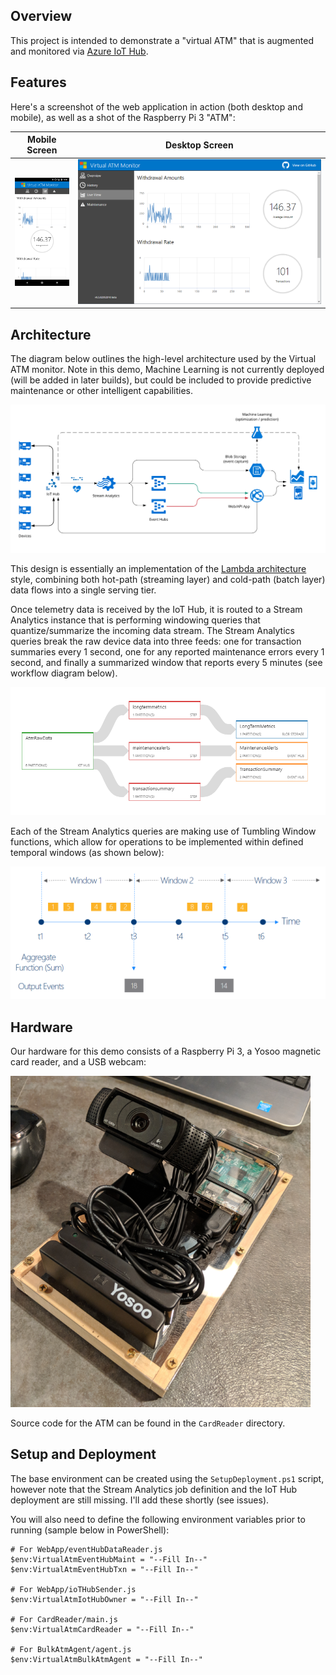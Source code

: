 Overview
--------

This project is intended to demonstrate a "virtual ATM" that is augmented and monitored via [Azure IoT Hub](https://docs.microsoft.com/en-us/azure/iot-hub/iot-hub-what-is-iot-hub). 

Features
--------

Here's a screenshot of the web application in action (both desktop and mobile), as well as a shot of the 
Raspberry Pi 3 "ATM":

Mobile Screen                      | Desktop Screen
:---------------------------------:|:-----------------------------------:
![Screenshot](screenshot-mobile.png)|![Screenshot](screenshot-large.png)

Architecture
------------

The diagram below outlines the high-level architecture used by the Virtual ATM monitor. Note in this demo, 
Machine Learning is not currently deployed (will be added in later builds), but could be included to provide 
predictive maintenance or other intelligent capabilities.

![Architecture Diagram](WebApp/images/diagram.png)

This design is essentially an implementation of the [Lambda architecture](https://en.wikipedia.org/wiki/Lambda_architecture) style, combining both hot-path (streaming layer) and cold-path (batch layer) data flows into a single serving tier.

Once telemetry data is received by the IoT Hub, it is routed to a Stream Analytics instance that is performing 
windowing queries that quantize/summarize the incoming data stream. The Stream Analytics queries break the raw device 
data into three feeds: one for transaction summaries every 1 second, one for any reported maintenance errors 
every 1 second, and finally a summarized window that reports every 5 minutes (see workflow diagram below).

![Stream Analytics query outline](WebApp/images/asa-diagram.png)

Each of the Stream Analytics queries are making use of Tumbling Window functions, which allow for operations to be
implemented within defined temporal windows (as shown below):

![Stream Analytics query outline](WebApp/images/asa-windowing.png)

Hardware
--------

Our hardware for this demo consists of a Raspberry Pi 3, a Yosoo magnetic card reader, and a USB webcam:

![Raspberry Pi 3 simulated ATM](atm-hardware.png)

Source code for the ATM can be found in the `CardReader` directory.

Setup and Deployment
--------------------

The base environment can be created using the `SetupDeployment.ps1` script, however note that the Stream Analytics job definition 
and the IoT Hub deployment are still missing. I'll add these shortly (see issues).

You will also need to define the following environment variables prior to running (sample below in PowerShell):

```
# For WebApp/eventHubDataReader.js
$env:VirtualAtmEventHubMaint = "--Fill In--"
$env:VirtualAtmEventHubTxn = "--Fill In--"

# For WebApp/ioTHubSender.js
$env:VirtualAtmIotHubOwner = "--Fill In--"

# For CardReader/main.js
$env:VirtualAtmCardReader = "--Fill In--"

# For BulkAtmAgent/agent.js
$env:VirtualAtmBulkAtmAgent = "--Fill In--"
```